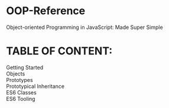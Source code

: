# OOP-Reference
Object-oriented Programming in JavaScript: Made Super Simple

# TABLE OF CONTENT:

Getting Started\
Objects\
Prototypes\
Prototypical Inheritance\
ES6 Classes\
ES6 Tooling
